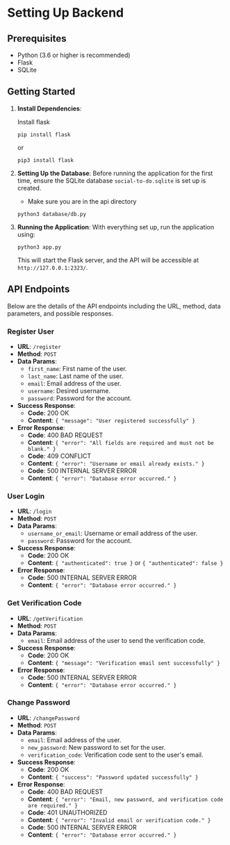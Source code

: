 # Setting Up Backend

## Prerequisites

- Python (3.6 or higher is recommended)
- Flask
- SQLite

## Getting Started

1. **Install Dependencies**:

    Install flask
    ```
    pip install flask
    ```
    or 
    ```
    pip3 install flask
    ```
3. **Setting Up the Database**:
    Before running the application for the first time, ensure the SQLite database `social-to-do.sqlite` is set up is created. 
    * Make sure you are in the api directory
    ```
    python3 database/db.py
    ```

4. **Running the Application**:
    With everything set up, run the application using:
    ```
    python3 app.py
    ```
    This will start the Flask server, and the API will be accessible at `http://127.0.0.1:2323/`.

## API Endpoints

Below are the details of the API endpoints including the URL, method, data parameters, and possible responses.

### Register User

- **URL**: `/register`
- **Method**: `POST`
- **Data Params**:
  - `first_name`: First name of the user.
  - `last_name`: Last name of the user.
  - `email`: Email address of the user.
  - `username`: Desired username.
  - `password`: Password for the account.
- **Success Response**:
  - **Code**: 200 OK
  - **Content**: `{ "message": "User registered successfully" }`
- **Error Response**:
  - **Code**: 400 BAD REQUEST
  - **Content**: `{ "error": "All fields are required and must not be blank." }`
  - **Code**: 409 CONFLICT
  - **Content**: `{ "error": "Username or email already exists." }`
  - **Code**: 500 INTERNAL SERVER ERROR
  - **Content**: `{ "error": "Database error occurred." }`

### User Login

- **URL**: `/login`
- **Method**: `POST`
- **Data Params**:
  - `username_or_email`: Username or email address of the user.
  - `password`: Password for the account.
- **Success Response**:
  - **Code**: 200 OK
  - **Content**: `{ "authenticated": true }` or `{ "authenticated": false }`
- **Error Response**:
  - **Code**: 500 INTERNAL SERVER ERROR
  - **Content**: `{ "error": "Database error occurred." }`

### Get Verification Code

- **URL**: `/getVerification`
- **Method**: `POST`
- **Data Params**:
  - `email`: Email address of the user to send the verification code.
- **Success Response**:
  - **Code**: 200 OK
  - **Content**: `{ "message": "Verification email sent successfully" }`
- **Error Response**:
  - **Code**: 500 INTERNAL SERVER ERROR
  - **Content**: `{ "error": "Database error occurred." }`

### Change Password

- **URL**: `/changePassword`
- **Method**: `POST`
- **Data Params**:
  - `email`: Email address of the user.
  - `new_password`: New password to set for the user.
  - `verification_code`: Verification code sent to the user's email.
- **Success Response**:
  - **Code**: 200 OK
  - **Content**: `{ "success": "Password updated successfully" }`
- **Error Response**:
  - **Code**: 400 BAD REQUEST
  - **Content**: `{ "error": "Email, new password, and verification code are required." }`
  - **Code**: 401 UNAUTHORIZED
  - **Content**: `{ "error": "Invalid email or verification code." }`
  - **Code**: 500 INTERNAL SERVER ERROR
  - **Content**: `{ "error": "Database error occurred." }`
